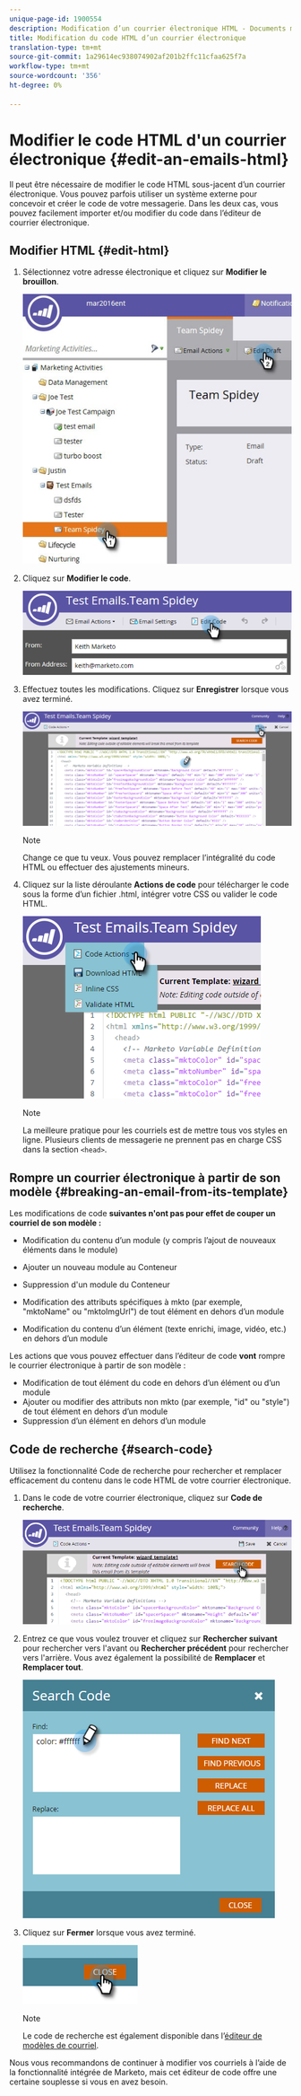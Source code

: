 ```yaml
---
unique-page-id: 1900554
description: Modification d’un courrier électronique HTML - Documents marketing - Documentation du produit
title: Modification du code HTML d’un courrier électronique
translation-type: tm+mt
source-git-commit: 1a29614ec938074902af201b2ffc11cfaa625f7a
workflow-type: tm+mt
source-wordcount: '356'
ht-degree: 0%

---
```



# Modifier le code HTML d&#39;un courrier électronique {#edit-an-emails-html}

Il peut être nécessaire de modifier le code HTML sous-jacent d’un courrier électronique. Vous pouvez parfois utiliser un système externe pour concevoir et créer le code de votre messagerie. Dans les deux cas, vous pouvez facilement importer et/ou modifier du code dans l’éditeur de courrier électronique.

## Modifier HTML {#edit-html}

1. Sélectionnez votre adresse électronique et cliquez sur **Modifier le brouillon**.

   ![](assets/teamspidey.jpg)

1. Cliquez sur **Modifier le code**.

   ![](assets/two-4.png)

1. Effectuez toutes les modifications. Cliquez sur **Enregistrer** lorsque vous avez terminé.

   ![](assets/three-3.png)

   >[!NOTE]
   >
   >Change ce que tu veux. Vous pouvez remplacer l’intégralité du code HTML ou effectuer des ajustements mineurs.

1. Cliquez sur la liste déroulante **Actions de code** pour télécharger le code sous la forme d’un fichier .html, intégrer votre CSS ou valider le code HTML.

   ![](assets/four-2.png)

   >[!NOTE]
   >
   >La meilleure pratique pour les courriels est de mettre tous vos styles en ligne. Plusieurs clients de messagerie ne prennent pas en charge CSS dans la section `<head>`.

## Rompre un courrier électronique à partir de son modèle {#breaking-an-email-from-its-template}

Les modifications de code **suivantes n&#39;ont pas pour effet de couper un courriel de son modèle :**

* Modification du contenu d’un module (y compris l’ajout de nouveaux éléments dans le module)
* Ajouter un nouveau module au Conteneur
* Suppression d&#39;un module du Conteneur

* Modification des attributs spécifiques à mkto (par exemple, &quot;mktoName&quot; ou &quot;mktoImgUrl&quot;) de tout élément en dehors d’un module
* Modification du contenu d’un élément (texte enrichi, image, vidéo, etc.) en dehors d’un module

Les actions que vous pouvez effectuer dans l’éditeur de code **vont** rompre le courrier électronique à partir de son modèle :

* Modification de tout élément du code en dehors d’un élément ou d’un module
* Ajouter ou modifier des attributs non mkto (par exemple, &quot;id&quot; ou &quot;style&quot;) de tout élément en dehors d’un module
* Suppression d’un élément en dehors d’un module

## Code de recherche {#search-code}

Utilisez la fonctionnalité Code de recherche pour rechercher et remplacer efficacement du contenu dans le code HTML de votre courrier électronique.

1. Dans le code de votre courrier électronique, cliquez sur **Code de recherche**.

   ![](assets/five-2.png)

1. Entrez ce que vous voulez trouver et cliquez sur **Rechercher suivant** pour rechercher vers l&#39;avant ou **Rechercher précédent** pour rechercher vers l&#39;arrière. Vous avez également la possibilité de **Remplacer** et **Remplacer tout**.

   ![](assets/six-1.png)

1. Cliquez sur **Fermer** lorsque vous avez terminé.

   ![](assets/seven.png)

   >[!NOTE]
   >
   >Le code de recherche est également disponible dans l’[éditeur de modèles de courriel](http://docs.marketo.com/display/DOCS/Create+a+New+Email+Template).

Nous vous recommandons de continuer à modifier vos courriels à l’aide de la fonctionnalité intégrée de Marketo, mais cet éditeur de code offre une certaine souplesse si vous en avez besoin.
